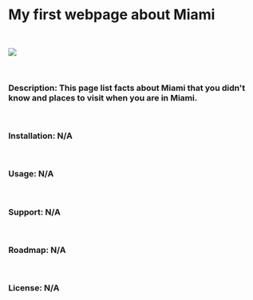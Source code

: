 # My first webpage about Miami

<br>
<p align="left">
<a href="https://github.com/chung-sun/github-readme-stats">
  <img align="center" src="https://github-readme-stats.vercel.app/api/top-langs/?username=chung-sun&theme=gruvbox" />
</a>
</p>
<br>
<h3>
  Description: This page list facts about Miami that you didn't know and places to visit when you are in Miami.
</h3>
<br>
<h3>
  Installation: N/A
</h3>
<br>
<h3>
  Usage: N/A
</h3>
<br>
<h3>
  Support: N/A
</h3>
<br>
<h3>
  Roadmap: N/A
</h3>
<br>
<h3>
  License: N/A
</h3>
